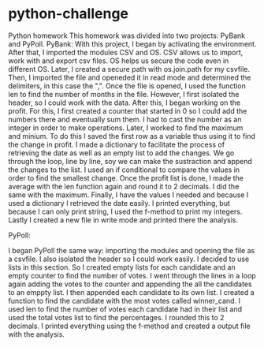 # python-challenge
Python homework
This homework was divided into two projects: PyBank and PyPoll.
PyBank:
With this project, I began by activating the environment. After that, I imported the modules CSV and OS. CSV allows us to import, work with and export csv files. 
OS helps us secure the code even in different OS. 
Later, I created a secure path with os.join.path for my csvfile. Then, I imported the file and openeded it in read mode and determined the delimiters, in this case the ",".
Once the file is opened, I used the function len to find the number of months in the file. However, I first isolated the header, so I could work with the data. 
After this, I began working on the profit. For this, I first created a counter that started in 0 so I could add the numbers there and eventually sum them. I had to cast the number as an integer in order to make operations. 
Later, I worked to find the maximum and minium. To do this I saved the first row as a variable thus using it to find the change in profit. I made a dictionary to facilitate the process of retrieving the date as well as an empty list to add the changes. 
We go through the loop, line by line, soy  we can make the sustraction and append the changes to the list. I used an if conditional to compare the values in order to find the smallest change. 
Once the profit list is done, I made the average with the len function again and round it to 2 decimals. I did the same with the maximum. 
Finally, I have the values I needed and because I used a dictionary I retrieved the date easily. I printed everything, but because I can only print string, I used the f-method to 
print my integers.
Lastly I created a new file in write mode and printed there the analysis. 

PyPoll:

I began PyPoll the same way: importing the modules and opening the file as a csvfile. I also isolated the header so I could work easily. I decided to use lists in this section. So I created empty lists for each candidate and an empty counter to find the number of votes. 
I went through the lines in a loop again adding the votes to the counter and appending the all the candidates to an emppty list. I then appended each candidate to its own list.
I created a function to find the candidate with the most votes called winner_cand.
I used len to find the number of votes each candidate had in their list and used the total votes list to find the percentages. I rounded this to 2 decimals. 
I printed everything using the f-method and created a output file with the analysis. 
